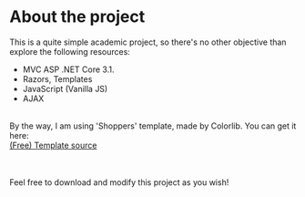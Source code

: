 # About the project

This is a quite simple academic project, so there's no other objective than explore the following resources:<br/>
<ul>
  <li> MVC ASP .NET Core 3.1. </li>
  <li> Razors, Templates </li> 
  <li> JavaScript (Vanilla JS)</li>
  <li> AJAX </li>
</ul>  

<br/>
By the way, I am using 'Shoppers' template, made by Colorlib. You can get it here: 
<br/><a href="https://colorlib.com/wp/template/shoppers/"> (Free) Template source </a>


</br><br/>
Feel free to download and modify this project as you wish!
